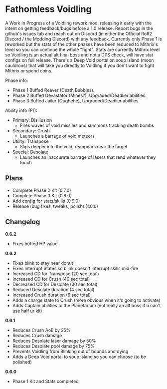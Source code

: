 # Fathomless Voidling

A Work In Progress of a Voidling rework mod, releasing it early with the intent on getting feedback/bugs before a 1.0 release. Report bugs in the github's issues tab and reach out on Discord (in either the Official RoR2 Discord / the Modding Discord) with any feedback. Currently only Phase 1 is reworked but the stats of the other phases have been reduced to Mithrix's level so you can continue the whole "fight". Stats are currently Mithrix level so Voidling is an actual alt final boss and not a DPS check, will have stat configs on full release. There's a Deep Void portal on soup island (moon cauldrons) that will take you directly to Voidling if you don't want to fight Mithrix or spend coins.

Phase info:

- Phase 1 Buffed Reaver (Death Bubbles).
- Phase 2 Buffed Devastator (Mines?), Upgraded/Deadlier abilities.
- Phase 3 Buffed Jailer (Oughehe), Upgraded/Deadlier abilities.

Ability info (P1):

- Primary: Disillusion
  - Fires waves of void missiles and summons tracking death bombs
- Secondary: Crush
  - Launches a barrage of void meteors
- Utility: Transpose
  - Slips deeper into the void, reappears near the target
- Special: Desolate 
  - Launches an inaccurate barrage of lasers that rend whatever they touch

## Plans

- Complete Phase 2 Kit (0.7.0)
- Complete Phase 3 Kit (0.8.0)
- Add config for stats/skills (0.9.0)
- Release (bug fixes, tweaks, polish) (1.0.0)

## Changelog

**0.6.2**

- Fixes buffed HP value

**0.6.2**

- Fixes blink to stay near donut
- Fixes Interrupt States so blink doesn't interrupt skills mid-fire
- Increased CD for Transpose (20 sec total)
- Increased CD for Crush (40 sec total)
- Decreased CD for Desolate (30 sec total)
- Reduced Desolate duration (4 sec total)
- Increased Crush duration (6 sec total)
- Adds a charge state to Crush (more obvious when it's going to activate)
- Adds Captain abilities to the Planetarium (not really an alt boss if u can't use half ur kit)

**0.6.1**

- Reduces Crush AoE by 25%
- Reduces Crush damage
- Reduces Desolate laser damage by 50%
- Reduces Desolate pool damage by 75%
- Prevents Voidling from Blinking out of bounds and dying
- Adds a Deep Void portal to soup island so you can choose (to be polished)

**0.6.0**

- Phase 1 Kit and Stats completed
